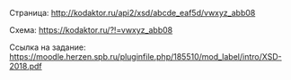 Страница: http://kodaktor.ru/api2/xsd/abcde_eaf5d/vwxyz_abb08

Схема: https://kodaktor.ru/?!=vwxyz_abb08

Ссылка на задание: https://moodle.herzen.spb.ru/pluginfile.php/185510/mod_label/intro/XSD-2018.pdf
